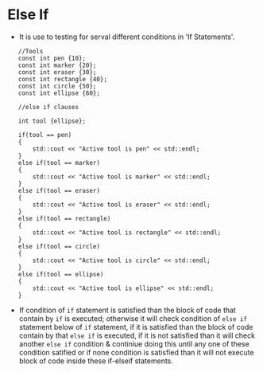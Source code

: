 # Else If

 * It is use to testing for serval different conditions in 'If Statements'.
 ```
    //Tools
    const int pen {10};
    const int marker {20};
    const int eraser {30};
    const int rectangle {40};
    const int circle {50};
    const int ellipse {60};
 ```

 ```
    //else if clauses

    int tool {ellipse};

    if(tool == pen)
    {
        std::cout << "Active tool is pen" << std::endl;
    }
    else if(tool == marker)
    {
        std::cout << "Active tool is marker" << std::endl;
    }
    else if(tool == eraser)
    {
        std::cout << "Active tool is eraser" << std::endl;
    }
    else if(tool == rectangle)
    {
        std::cout << "Active tool is rectangle" << std::endl;
    }
    else if(tool == circle)
    {
        std::cout << "Active tool is circle" << std::endl;
    }
    else if(tool == ellipse)
    {
        std::cout << "Active tool is ellipse" << std::endl;
    }
 ```
 * If condition of `if` statement is satisfied than the block of code that contain by `if` is executed;
 otherwise it will check condition of `else if` statement below of `if` statement, if it is satisfied than the block of code contain by that `else if` is executed, if it is not satisfied than it will check another `else if` condition & continiue doing this until any one of these condition satified or if none condition is satisfied than it will not execute block of code inside these if-elseif statements.